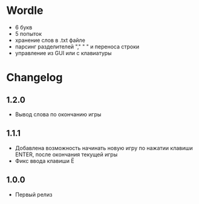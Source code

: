 # Wordle

- 6 букв
- 5 попыток
- хранение слов в .txt файле
- парсинг разделителей "," " " и переноса строки
- управление из GUI или с клавиатуры

# Changelog

## 1.2.0

- Вывод слова по окончанию игры

## 1.1.1

- Добавлена возможность начинать новую игру по нажатии клавиши ENTER, после окончания текущей игры
- Фикс ввода клавиши Ё

## 1.0.0

- Первый релиз
